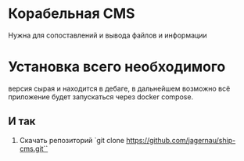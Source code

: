 # Корабельная CMS
Нужна для сопоставлений и вывода файлов и информации

# Установка всего необходимого
версия сырая и находится в дебаге, в дальнейшем возможно всё приложение будет запускаться через docker compose.

## И так
1. Скачать репозиторий `git clone https://github.com/jagernau/ship-cms.git``
